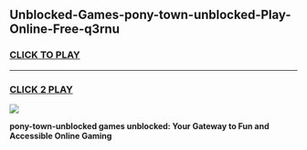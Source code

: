 
## Unblocked-Games-pony-town-unblocked-Play-Online-Free-q3rnu
<h3>
<a href="https://premium76.site?title=pony-town-unblocked&ref=26A">CLICK TO PLAY</a></h3>
<hr>

<h3>
<a href="https://premium76.site?title=pony-town-unblocked&ref=26A">CLICK 2 PLAY</a>
  
</h3>

<a href="https://premium76.site?title=pony-town-unblocked&ref=26A"><img src="https://clearcache.store/games.png"></a>


**pony-town-unblocked games unblocked: Your Gateway to Fun and Accessible Online Gaming**
